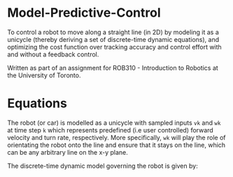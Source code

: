 # Model-Predictive-Control
To control a robot to move along a straight line (in 2D) by modeling it as a unicycle (thereby deriving a set of discrete-time dynamic equations), and optimizing the cost function over tracking accuracy and control effort with and without a feedback control.

Written as part of an assignment for ROB310 - Introduction to Robotics at the University of Toronto.

# Equations

The robot (or car) is modelled as a unicycle with sampled inputs `vk` and `wk` at time step `k` which represents predefined (i.e user controlled) forward velocity and turn rate, respectively. More specifically, `wk` will play the role of orientating the robot onto the line and ensure that it stays on the line, which can be any arbitrary line on the x-y plane.

The discrete-time dynamic model governing the robot is given by:




